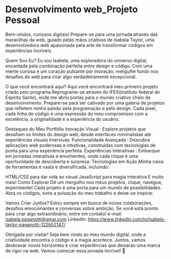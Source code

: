 # Desenvolvimento web_Projeto Pessoal

Bem-vindos, curiosos digitais! Prepare-se para uma jornada através das maravilhas da web, guiado pelas mãos criativas de Isabela Taylor, uma desenvolvedora web apaixonada pela arte de transformar códigos em experiências incríveis.

Quem Sou Eu?
Eu sou Isabela, uma exploradora do universo digital, encantada pela combinação perfeita entre design e código. Com uma mente curiosa e um coração pulsante por inovação, mergulhe fundo nos desafios da web para criar algo verdadeiramente excepcional.

O que você encontrará aqui?
Aqui você encontrará meu primeiro projeto criado pelo programa Reprograme-se através do IFES(instituto federal do Espírito Santo), onde me abriu portas para o mundo criativo cheio de desenvolvimento. Prepare-se para ser cativado por uma galeria de projetos que refletem minha paixão pela programação e pelo design. Cada pixel, cada linha de código é uma expressão do meu compromisso com a excelência, a originalidade e a experiência do usuário.

Destaques do Meu Portfólio
Inovação Visual : Explore projetos que desafiam os limites do design web, desde interfaces minimalistas até experiências visuais imersivas.
Funcionalidade Avançada : Descubra aplicações web poderosas e intuitivas, construídas com tecnologias de ponta para uma experiência perfeita.
Experiências Interativas : Embarque em jornadas interativas e envolventes, onde cada clique é uma oportunidade de descoberta e surpresa.
Tecnologias em Ação
Minha caixa de ferramentas é vasta e diversificada, incluindo:

HTML/CSS para dar vida ao visual
JavaScript para magia interativa
E muito mais!
Como Explorar
Dê um mergulho nos meus projetos, clique, navegue, experimente! Cada projeto é uma porta para um mundo de possibilidades. Abra os códigos, sinta a pulsação do meu trabalho e deixe-se inspirar.

Vamos Criar Juntos?
Estou sempre em busca de novas colaborações, desafios emocionantes e conversas sobre ambição. Se você está pronto para criar algo extraordinário, entre em contato!
e-mail: isabela.paganotti@gmai.com
LinkedIn: https://www.linkedin.com/in/isabela-taylor-paganotti-122b52147/

Obrigada por visitar!
Seja bem vindo ao meu mundo digital, onde a criatividade encontra o código e a magia acontece. Juntos, vamos desbravar novos horizontes e criar experiências que deixarão uma marca de rigor na web. Vamos começar essa jornada incrível! 🚀
